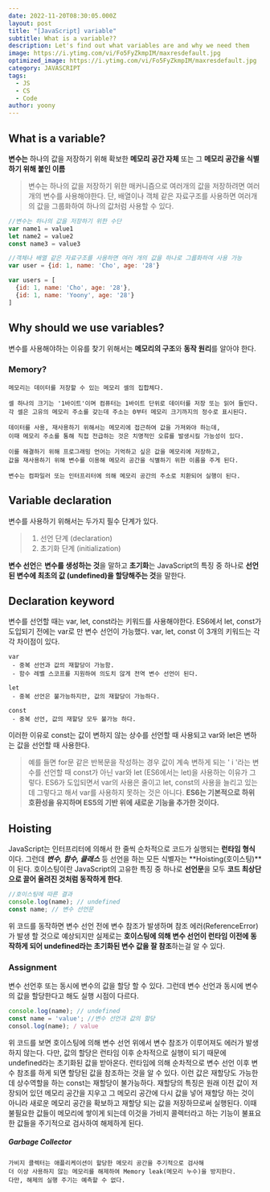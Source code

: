 ```yaml
---
date: 2022-11-20T08:30:05.000Z
layout: post
title: "[JavaScript] variable"
subtitle: What is a variable??
description: Let's find out what variables are and why we need them
image: https://i.ytimg.com/vi/Fo5FyZkmpIM/maxresdefault.jpg
optimized_image: https://i.ytimg.com/vi/Fo5FyZkmpIM/maxresdefault.jpg
category: JAVASCRIPT
tags:
  - JS
  - CS
  - Code
author: yoony
---
```


## What is a variable?

**변수는** 하나의 값을 저장하기 위해 확보한 **메모리 공간 자체** 또는 그 **메모리 공간을 식별하기 위해 붙인 이름**



> 변수는 하나의 값을 저장하기 위한 매커니즘으로 여러개의 값을 저장하려면 여러개의 변수를 사용해야한다. 단, 배열이나 객체 같은 자료구조를 사용하면 여러개의 값을 그룹화하여 하나의 값처럼 사용할 수 있다.

```js
//변수는 하나의 값을 저장하기 위한 수단
var name1 = value1
let name2 = value2
const name3 = value3

//객체나 배열 같은 자료구조를 사용하면 여러 개의 값을 하나로 그룹화하여 사용 가능
var user = {id: 1, name: 'Cho', age: '28'}

var users = [
  {id: 1, name: 'Cho', age: '28'},
  {id: 1, name: 'Yoony', age: '28'}
]
```



## Why should we use variables?

변수를 사용해야하는 이유를 찾기 위해서는 **메모리의 구조**와 **동작 원리**를 알아야 한다.



### Memory?

``` 
메모리는 데이터를 저장할 수 있는 메모리 셀의 집합체다.

셀 하나의 크기는 '1바이트'이며 컴퓨터는 1바이트 단위로 데이터를 저장 또는 읽어 들인다.
각 셀은 고유의 메모리 주소를 갖는데 주소는 0부터 메모리 크기까지의 정수로 표시된다.

데이터를 사용, 재사용하기 위해서는 메모리에 접근하여 값을 가져와야 하는데,
이때 메모리 주소를 통해 직접 전급하는 것은 치명적인 오류를 발생시킬 가능성이 있다.

이를 해결하기 위해 프로그래밍 언어는 기억하고 싶은 값을 메모리에 저장하고, 
값을 재사용하기 위해 변수를 이용해 메모리 공간을 식별하기 위한 이름을 주게 된다.

변수는 컴파일러 또는 인터프리터에 의해 메모리 공간의 주소로 치환되어 실행이 된다.
```



## Variable declaration

변수를 사용하기 위해서는 두가지 필수 단계가 있다.
>1. 선언 단계 (declaration)
>2. 초기화 단계 (initialization)

**변수 선언**은 **변수를 생성하는 것**을 말하고 **초기화**는 JavaScript의 특징 중 하나로 **선언된 변수에 최초의 값 (undefined)을 할당해주는 것**을 말한다.



## Declaration keyword

변수를 선언할 때는 var, let, const라는 키워드를 사용해야한다.
ES6에서 let, const가 도입되기 전에는 var로 만 변수 선언이 가능했다.
var, let, const 이 3개의 키워드는 각각 차이점이 있다.

```
var
 - 중복 선언과 값의 재할당이 가능함.
 - 함수 레벨 스코프를 지원하여 의도치 않게 전역 변수 선언이 된다.

let
 - 중복 선언은 불가능하지만, 값의 재할당이 가능하다.

const
 - 중복 선언, 값의 재할당 모두 불가능 하다.
```

이러한 이유로 const는 값이 변하지 않는 상수를 선언할 때 사용되고 var와 let은 변하는 값을 선언할 때 사용한다.

> 예를 들면 for문 같은 반복문을 작성하는 경우 값이 계속 변하게 되는 ' i '라는 변수를 선언할 때 const가 아닌 var와 let (ES6에서는 let)을 사용하는 이유가 그렇다.
ES6가 도입되면서 var의 사용은 줄이고 let, const의 사용을 늘리고 있는데 그렇다고 해서 var를 사용하지 못하는 것은 아니다.
**ES6는 기본적으로 하위 호환성을 유지하며 ES5의 기반 위에 새로운 기능을 추가한 것이다.**



## Hoisting

JavaScript는 인터프리터에 의해서 한 줄씩 순차적으로 코드가 실행되는 **런타임 형식**이다. 
그런데 ***변수, 함수, 클래스*** 등 선언을 하는 모든 식별자는 **Hoisting(호이스팅)**이 된다.
호이스팅이란 JavaScript의 고유한 특징 중 하나로 **선언문**을 모두 **코드 최상단으로 끌어 올려진 것처럼 동작하게 한다**.

```js
//호이스팅에 따른 결과
console.log(name); // undefined
const name; // 변수 선언문
```

위 코드를 동작하면 변수 선언 전에 변수 참조가 발생하며 참조 에러(ReferenceError)가 발생 할 것으로 예상되지만 
실제로는 **호이스팅에 의해 변수 선언이 런타임 이전에 동작하게 되어 undefined라는 초기화된 변수 값을 잘 참조**하는걸 알 수 있다.

### Assignment

변수 선언후 또는 동시에 변수의 값을 할당 할 수 있다.
그런데 변수 선언과 동시에 변수의 값을 할당한다고 해도 실행 시점이 다르다.

```js
console.log(name); // undefined
const name = 'value'; //변수 선언과 값의 할당
consol.log(name); / value
```

위 코드를 보면 호이스팅에 의해 변수 선언 위에서 변수 참조가 이루어져도 에러가 발생하지 않는다.
다만, 값의 할당은 런타임 이후 순차적으로 실행이 되기 때문에 undefined라는 초기화된 값을 받아온다. 
런타임에 의해 순차적으로 변수 선언 이후 변수 참조를 하게 되면 할당된 값을 참조하는 것을 알 수 있다.
이런 값은 재할당도 가능한데 상수역할을 하는 const는 재할당이 불가능하다.
재할당의 특징은 원래 이전 값이 저장되어 있던 메모리 공간을 지우고 그 메모리 공간에 다시 값을 넣어 재할당 하는 것이 아니라 
새로운 메모리 공간을 확보하고 재할당 되는 값을 저장하므로써 실행된다.
이때 불필요한 값들이 메모리에 쌓이게 되는데 이것을 가비지 콜렉터라고 하는 기능이 불표요한 값들을 주기적으로 검사하여 해제하게 된다.

##### Garbage Collector

```
가비지 콜렉터는 애플리케이션이 할당한 메모리 공간을 주기적으로 검사해 
더 이상 사용하지 않는 메모리를 해제하여 Memory leak(메모리 누수)을 방지한다.
다만, 해제의 실행 주기는 예측할 수 없다.
```











